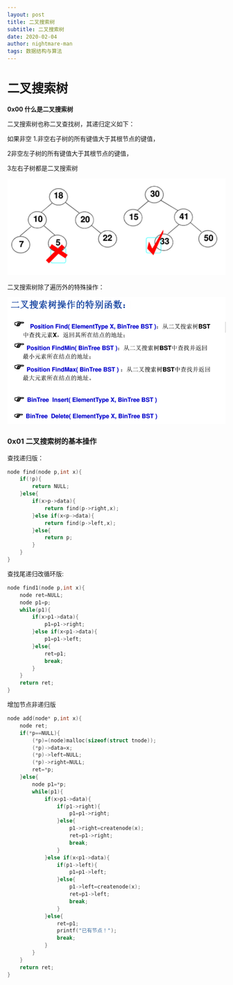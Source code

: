 ```yaml
---
layout: post
title: 二叉搜索树
subtitle: 二叉搜索树
date: 2020-02-04
author: nightmare-man
tags: 数据结构与算法
---
```

# 		二叉搜索树

**0x00 什么是二叉搜索树**

二叉搜索树也称二叉查找树，其递归定义如下：

如果非空 1.非空右子树的所有键值大于其根节点的键值，

2非空左子树的所有键值大于其根节点的键值，

3左右子树都是二叉搜索树

![TIM截图20200203180907](/assets/img/TIM截图20200203180907.png)

二叉搜索树除了遍历外的特殊操作：

![TIM截图20200203181037](/assets/img/TIM截图20200203181037.png)

### 0x01 二叉搜索树的基本操作

查找递归版：

```c
node find(node p,int x){
	if(!p){
		return NULL;
	}else{
		if(x>p->data){
			return find(p->right,x);
		}else if(x<p->data){
			return find(p->left,x);
		}else{
			return p;
		}
	}
}
```

查找尾递归改循环版:

```c
node find1(node p,int x){
	node ret=NULL;
	node p1=p;
	while(p1){
		if(x>p1->data){
			p1=p1->right;
		}else if(x<p1->data){
			p1=p1->left;
		}else{
			ret=p1;
			break;
		}
	}
	return ret;
}
```

增加节点非递归版

```c
node add(node* p,int x){
	node ret;
	if(*p==NULL){
		(*p)=(node)malloc(sizeof(struct tnode));
		(*p)->data=x;
		(*p)->left=NULL;
		(*p)->right=NULL;
		ret=*p;
	}else{
		node p1=*p;
		while(p1){
			if(x>p1->data){
				if(p1->right){
					p1=p1->right;
				}else{
					p1->right=createnode(x);
					ret=p1->right;
					break;
				}
			}else if(x<p1->data){
				if(p1->left){
					p1=p1->left;
				}else{
					p1->left=createnode(x);
					ret=p1->left;
					break;
				}
			}else{
				ret=p1;
				printf("已有节点！");
				break;
			}
		}
	}
	return ret;
}
```



